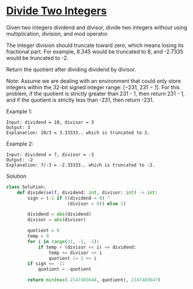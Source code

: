 # [Divide Two Integers](https://leetcode.com/problems/divide-two-integers/)

Given two integers dividend and divisor, divide two integers without using multiplication, division, and mod operator.

The integer division should truncate toward zero, which means losing its fractional part. For example, 8.345 would be 
truncated to 8, and -2.7335 would be truncated to -2.

Return the quotient after dividing dividend by divisor.

Note: Assume we are dealing with an environment that could only store integers within the 32-bit signed integer range: 
[−231, 231 − 1]. For this problem, if the quotient is strictly greater than 231 - 1, then return 231 - 1, and if the 
quotient is strictly less than -231, then return -231.

Example 1:
```
Input: dividend = 10, divisor = 3
Output: 3
Explanation: 10/3 = 3.33333.. which is truncated to 3.
```
Example 2:
```
Input: dividend = 7, divisor = -3
Output: -2
Explanation: 7/-3 = -2.33333.. which is truncated to -2.
```
Solution
```python
class Solution:
    def divide(self, dividend: int, divisor: int) -> int:
        sign = (-1 if ((dividend < 0) ^
                       (divisor < 0)) else 1)

        dividend = abs(dividend)
        divisor = abs(divisor)

        quotient = 0
        temp = 0
        for i in range(31, -1, -1):
            if temp + (divisor << i) <= dividend:
                temp += divisor << i
                quotient |= 1 << i
        if sign == -1:
            quotient = -quotient

        return min(max(-2147483648, quotient), 2147483647)
```
